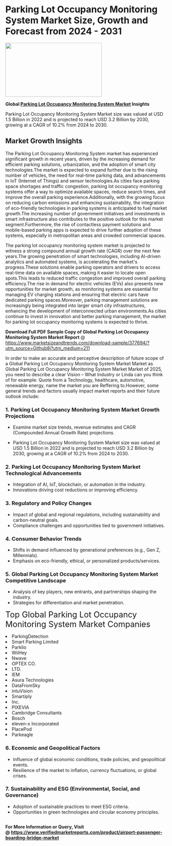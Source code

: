 <H1>Parking Lot Occupancy Monitoring System Market Size, Growth and Forecast from 2024 - 2031</H1><img class="aligncenter size-medium wp-image-584254" src="https://thirdeyenews.in/wp-content/uploads/2024/09/Global-Market-Research-300x168.jpeg" alt="" width="300" height="168" /><p><strong>Global&nbsp;<a href="https://www.marketsizeandtrends.com/download-sample/377694/?utm_source=Github8j?utm_medium=211">Parking Lot Occupancy Monitoring System Market</a> Insights</strong></p><p>Parking Lot Occupancy Monitoring System Market size was valued at USD 1.5 Billion in 2022 and is projected to reach USD 3.2 Billion by 2030, growing at a CAGR of 10.2% from 2024 to 2030.</p><p><h2>Market Growth Insights</h2> <p>The Parking Lot Occupancy Monitoring System market has experienced significant growth in recent years, driven by the increasing demand for efficient parking solutions, urbanization, and the adoption of smart city technologies.The market is expected to expand further due to the rising number of vehicles, the need for real-time parking data, and advancements in IoT (Internet of Things) and sensor technologies.As cities face parking space shortages and traffic congestion, parking lot occupancy monitoring systems offer a way to optimize available spaces, reduce search times, and improve the overall parking experience.Additionally, with the growing focus on reducing carbon emissions and enhancing sustainability, the integration of eco-friendly technologies in parking systems is anticipated to fuel market growth.The increasing number of government initiatives and investments in smart infrastructure also contributes to the positive outlook for this market segment.Furthermore, the rise of contactless payment solutions and mobile-based parking apps is expected to drive further adoption of these systems, especially in metropolitan areas and crowded commercial spaces.</p> <p>The parking lot occupancy monitoring system market is projected to witness a strong compound annual growth rate (CAGR) over the next few years.The growing penetration of smart technologies, including AI-driven analytics and automated systems, is accelerating the market's progress.These solutions enable parking operators and drivers to access real-time data on available spaces, making it easier to locate open spots.This leads to reduced traffic congestion and improved overall parking efficiency.The rise in demand for electric vehicles (EVs) also presents new opportunities for market growth, as monitoring systems are essential for managing EV charging stations and ensuring that electric cars have dedicated parking spaces.Moreover, parking management solutions are increasingly being integrated into larger smart city infrastructures, enhancing the development of interconnected urban environments.As cities continue to invest in innovation and better parking management, the market for parking lot occupancy monitoring systems is expected to thrive.</p> <p><span class=""><strong>Download Full PDF Sample Copy of Global Parking Lot Occupancy Monitoring System Market Report</strong> @ <a href="https://www.marketsizeandtrends.com/download-sample/377694/?utm_source=Github8j?utm_medium=211" target="_blank">https://www.marketsizeandtrends.com/download-sample/377694/?utm_source=Github8j?utm_medium=211</a></span></p><p>In order to make an accurate and perceptive description of future scope of a Global&nbsp;Parking Lot Occupancy Monitoring System Market Market as Global&nbsp;Parking Lot Occupancy Monitoring System Market Market of 2025, you need to describe a clear Vision &ndash; What Industry or Linda can you think of for example: Quote from a Technology, healthcare, automotive, renewable energy, name the market you are Reffering to.However, some general trends and factors usually impact market reports and their future outlook include:</p><h3>1.&nbsp;<strong>Parking Lot Occupancy Monitoring System Market Growth Projections</strong></h3><ul><li>Examine market size trends, revenue estimates and CAGR (Compounded Annual Growth Rate) projections.</li><li><p>Parking Lot Occupancy Monitoring System Market size was valued at USD 1.5 Billion in 2022 and is projected to reach USD 3.2 Billion by 2030, growing at a CAGR of 10.2% from 2024 to 2030.</p></li></ul><h3>2.&nbsp;<strong>Parking Lot Occupancy Monitoring System Market Technological Advancements</strong></h3><ul><li>Integration of AI, IoT, blockchain, or automation in the industry.</li><li>Innovations driving cost reductions or improving efficiency.</li></ul><h3>3.&nbsp;<strong>Regulatory and Policy Changes</strong></h3><ul><li>Impact of global and regional regulations, including sustainability and carbon-neutral goals.</li><li>Compliance challenges and opportunities tied to government initiatives.</li></ul><h3>4.&nbsp;<strong>Consumer Behavior Trends</strong></h3><ul><li>Shifts in demand influenced by generational preferences (e.g., Gen Z, Millennials).</li><li>Emphasis on eco-friendly, ethical, or personalized products/services.</li></ul><h3>5.&nbsp;<strong>Global Parking Lot Occupancy Monitoring System Market Competitive Landscape</strong></h3><ul><li>Analysis of key players, new entrants, and partnerships shaping the industry.</li><li>Strategies for differentiation and market penetration.</li></ul><p data-pm-slice="1 1 []"><span style="color: inherit; font-family: inherit; font-size: 25px;">Top Global Parking Lot Occupancy Monitoring System Market Companies</span></p><div class="" data-test-id=""><p><li>ParkingDetection</li><li> Smart Parking Limited</li><li> Parklio</li><li> WiiHey</li><li> Nwave</li><li> OPTEX CO.</li><li> LTD.</li><li> IEM</li><li> Asura Technologies</li><li> DataFromSky</li><li> intuVision</li><li> Smartiply</li><li> Inc.</li><li> PIXEVIA</li><li> Cambridge Consultants</li><li> Bosch</li><li> eleven-x Incorporated</li><li> PlacePod</li><li> Parkeagle</li></p></div><h3>6.&nbsp;<strong>Economic and Geopolitical Factors</strong></h3><ul><li>Influence of global economic conditions, trade policies, and geopolitical events.</li><li>Resilience of the market to inflation, currency fluctuations, or global crises.</li></ul><h3>7.&nbsp;<strong>Sustainability and ESG (Environmental, Social, and Governance)</strong></h3><ul><li>Adoption of sustainable practices to meet ESG criteria.</li><li>Opportunities in green technologies and circular economy principles.</li></ul><h2><strong style="font-size: 14px;">For More Information or Query, Visit @&nbsp;</strong><a style="background-color: #ffffff; font-size: 14px;" href="https://www.marketsizeandtrends.com/report/parking-lot-occupancy-monitoring-system-market/" target="_blank">https://www.verifiedmarketreports.com/product/airport-passenger-boarding-bridge-market</a></h2>
